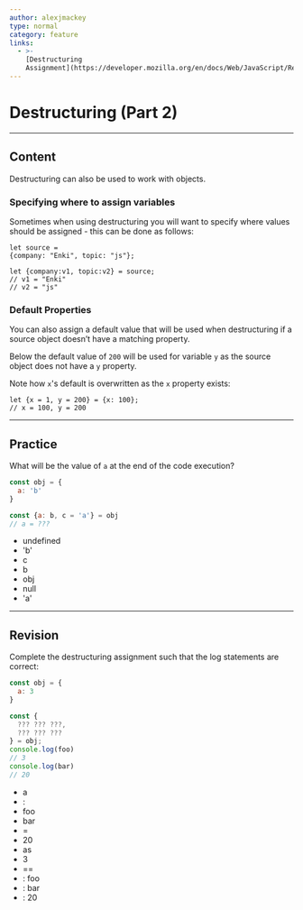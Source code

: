 ```yaml
---
author: alexjmackey
type: normal
category: feature
links:
  - >-
    [Destructuring
    Assignment](https://developer.mozilla.org/en/docs/Web/JavaScript/Reference/Operators/Destructuring_assignment){documentation}
---
```


# Destructuring (Part 2)


---

## Content

Destructuring can also be used to work with objects.

### Specifying where to assign variables

Sometimes when using destructuring you will want to specify where values should be assigned - this can be done as follows:

```plain-text
let source =
{company: "Enki", topic: "js"};

let {company:v1, topic:v2} = source;
// v1 = "Enki"
// v2 = "js"

```

### Default Properties

You can also assign a default value that will be used when destructuring if a source object doesn’t have a matching property.

Below the default value of `200` will be used for variable `y` as the source object does not have a `y` property.

Note how `x`'s default is overwritten as the `x` property exists:

```plain-text
let {x = 1, y = 200} = {x: 100};
// x = 100, y = 200
```


---

## Practice

What will be the value of `a` at the end of the code execution?

```javascript
const obj = {
  a: 'b'
}

const {a: b, c = 'a'} = obj
// a = ???
```

- undefined
- 'b'
- c
- b
- obj
- null
- 'a'


---

## Revision

Complete the destructuring assignment such that the log statements are correct:

```javascript
const obj = {
  a: 3
}

const {
  ??? ??? ???,
  ??? ??? ???
} = obj;
console.log(foo)
// 3
console.log(bar)
// 20
```

- a
- :
- foo
- bar
- =
- 20
- as
- 3
- ==
- : foo
- : bar
- : 20
